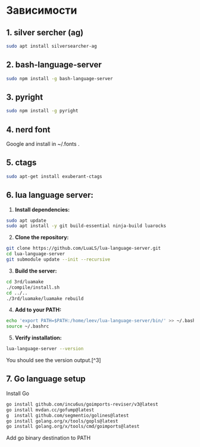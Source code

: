 # Зависимости

## 1. silver sercher (ag) 

```bash
sudo apt install silversearcher-ag
```

## 2. bash-language-server

```bash
sudo npm install -g bash-language-server
```

## 3. pyright

```bash
sudo npm install -g pyright
```

## 4. nerd font

Google and install in ~/.fonts .

##  5. ctags

```bash
sudo apt-get install exuberant-ctags
```

## 6. lua language server:

1. **Install dependencies:**

```bash
sudo apt update
sudo apt install -y git build-essential ninja-build luarocks
```

2. **Clone the repository:**

```bash
git clone https://github.com/LuaLS/lua-language-server.git
cd lua-language-server
git submodule update --init --recursive
```

3. **Build the server:**

```bash
cd 3rd/luamake
./compile/install.sh
cd ../..
./3rd/luamake/luamake rebuild
```

4. **Add to your PATH:**

```bash
echo 'export PATH=$PATH:/home/leev/lua-language-server/bin/' >> ~/.bashrc
source ~/.bashrc
```

5. **Verify installation:**

```bash
lua-language-server --version
```

You should see the version output.[^3]

## 7. Go language setup

Install Go

```bash
go install github.com/incu6us/goimports-reviser/v3@latest
go install mvdan.cc/gofump@latest
g  install github.com/segmentio/golines@latest
go install golang.org/x/tools/gopls@latest
go install golang.org/x/tools/cmd/goimports@latest
```

Add go binary destination to PATH
